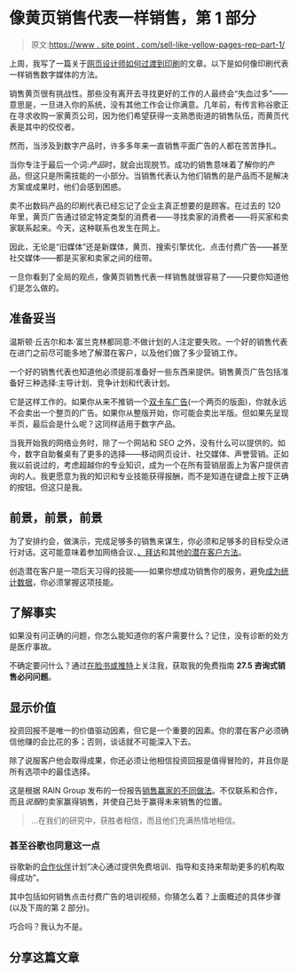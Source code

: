 # 像黄页销售代表一样销售，第 1 部分

> 原文:[https://www . site point . com/sell-like-yellow-pages-rep-part-1/](https://www.sitepoint.com/sell-like-yellow-pages-rep-part-1/)

上周，我写了一篇关于[网页设计师如何过渡到印刷](https://www.sitepoint.com/web-designers-take-print-work/)的文章。以下是如何像印刷代表一样销售数字媒体的方法。

销售黄页很有挑战性。那些没有离开去寻找更好的工作的人最终会“失血过多”——意思是，一旦进入你的系统，没有其他工作会让你满意。几年前，有传言称谷歌正在寻求收购一家黄页公司，因为他们希望获得一支熟悉街道的销售队伍，而黄页代表是其中的佼佼者。

然而，当涉及到数字产品时，许多多年来一直销售平面广告的人都在苦苦挣扎。

当你专注于最后一个词:*产品*时，就会出现脱节。成功的销售意味着了解你的产品，但这只是所需技能的一小部分。当销售代表认为他们销售的是产品而不是解决方案或成果时，他们会感到困惑。

卖不出数码产品的印刷代表已经忘记了企业主真正想要的是顾客。在过去的 120 年里，黄页广告通过锁定特定类型的消费者——寻找卖家的消费者——将买家和卖家联系起来。今天，这种联系也发生在网上。

因此，无论是“旧媒体”还是新媒体，黄页、搜索引擎优化、点击付费广告——甚至社交媒体——都是买家和卖家之间的纽带。

一旦你看到了全局的观点，像黄页销售代表一样销售就很容易了——只要你知道他们是怎么做的。

## 准备妥当

温斯顿·丘吉尔和本·富兰克林都同意:不做计划的人注定要失败。一个好的销售代表在进门之前尽可能多地了解潜在客户，以及他们做了多少营销工作。

一个好的销售代表也知道他必须提前准备好一些东西来提供。销售黄页广告包括准备好三种选择:主导计划、竞争计划和代表计划。

它是这样工作的。如果你从来不推销一个[双卡车广告](http://99designs.com/print-design/contests/yellow-pages-double-truck-ad-36722)(一个两页的版面)，你就永远不会卖出一个整页的广告。如果你从整版开始，你可能会卖出半版。但如果先呈现半页，最后会是什么呢？这同样适用于数字产品。

当我开始我的网络业务时，除了一个网站和 SEO 之外，没有什么可以提供的。如今，数字自助餐桌有了更多的选择——移动网页设计、社交媒体、声誉营销。正如我以前说过的，考虑超越你的专业知识，成为一个在所有营销层面上为客户提供咨询的人。我更愿意为我的知识和专业技能获得报酬，而不是知道在键盘上按下正确的按钮。但这只是我。

## 前景，前景，前景

为了安排约会，做演示，完成足够多的销售来谋生，你必须和足够多的目标受众进行对话。这可能意味着参加网络会议、[、拜访](http://www.johntabita.com/cold-calling-work/)和其他[的潜在客户方法](https://www.sitepoint.com/a-beginners-guide-to-prospecting-for-new-business/)。

创造潜在客户是一项后天习得的技能——如果你想成功销售你的服务，避免[成为统计数据](http://blog.intuit.com/money/8-reasons-why-small-businesses-fail/)，你必须掌握这项技能。

## 了解事实

如果没有问正确的问题，你怎么能知道你的客户需要什么？记住，没有诊断的处方是医疗事故。

不确定要问什么？通过[在脸书或推特](http://www.johntabita.com/must-ask-questions-consultative-selling/)上关注我，获取我的免费指南 **27.5 咨询式销售必问问题**。

## 显示价值

投资回报不是唯一的价值驱动因素，但它是一个重要的因素。你的潜在客户必须确信他赚的会比花的多；否则，谈话就不可能深入下去。

除了说服客户他会取得成果，你还必须让他相信投资回报是值得冒险的，并且你是所有选项中的最佳选择。

这是根据 RAIN Group 发布的一份报告[销售赢家的不同做法](http://www.rainsalestraining.com/blog/new-sales-research-what-sales-winners-do-differently/)。不仅联系和合作，而且*说服*的卖家赢得销售，并使自己处于赢得未来销售的位置。

> …在我们的研究中，获胜者相信，而且他们充满热情地相信。

### 甚至谷歌也同意这一点

谷歌新的[合作伙伴](https://www.google.com/partners/#h_p)计划“决心通过提供免费培训、指导和支持来帮助更多的机构取得成功”。

其中包括如何销售点击付费广告的培训视频，你猜怎么着？上面概述的具体步骤(以及下周的第 2 部分)。

巧合吗？我认为不是。

## 分享这篇文章